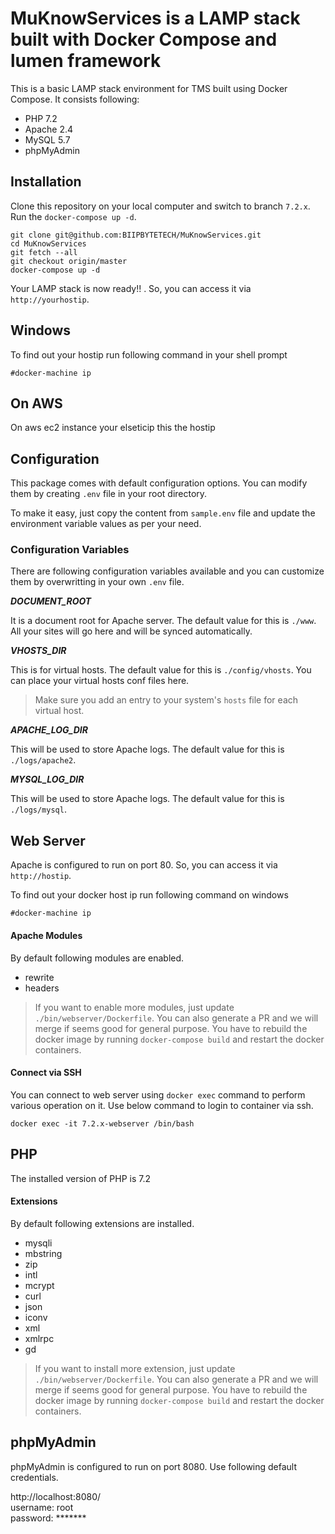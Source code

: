 # MuKnowServices is a LAMP stack built with Docker Compose and lumen framework

This is a basic LAMP stack environment for TMS built using Docker Compose. It consists following:

* PHP 7.2
* Apache 2.4
* MySQL 5.7
* phpMyAdmin

## Installation

Clone this repository on your local computer and switch to branch `7.2.x`. Run the `docker-compose up -d`.

```shell
git clone git@github.com:BIIPBYTETECH/MuKnowServices.git
cd MuKnowServices
git fetch --all
git checkout origin/master
docker-compose up -d
```

Your LAMP stack is now ready!! . So, you can access it via `http://yourhostip`.

## Windows
To find out your hostip run following command in your shell prompt 

    #docker-machine ip
## On AWS 
On aws ec2 instance your elseticip this the hostip 

## Configuration

This package comes with default configuration options. You can modify them by creating `.env` file in your root directory.

To make it easy, just copy the content from `sample.env` file and update the environment variable values as per your need.

### Configuration Variables

There are following configuration variables available and you can customize them by overwritting in your own `.env` file.

_**DOCUMENT_ROOT**_

It is a document root for Apache server. The default value for this is `./www`. All your sites will go here and will be synced automatically.


_**VHOSTS_DIR**_

This is for virtual hosts. The default value for this is `./config/vhosts`. You can place your virtual hosts conf files here.

> Make sure you add an entry to your system's `hosts` file for each virtual host.

_**APACHE_LOG_DIR**_

This will be used to store Apache logs. The default value for this is `./logs/apache2`.

_**MYSQL_LOG_DIR**_

This will be used to store Apache logs. The default value for this is `./logs/mysql`.

## Web Server

Apache is configured to run on port 80. So, you can access it via `http://hostip`.

To find out your docker host ip run following command on windows 

    #docker-machine ip


#### Apache Modules

By default following modules are enabled.

* rewrite
* headers

> If you want to enable more modules, just update `./bin/webserver/Dockerfile`. You can also generate a PR and we will merge if seems good for general purpose.
> You have to rebuild the docker image by running `docker-compose build` and restart the docker containers.

#### Connect via SSH

You can connect to web server using `docker exec` command to perform various operation on it. Use below command to login to container via ssh.

```shell
docker exec -it 7.2.x-webserver /bin/bash
```

## PHP

The installed version of PHP is 7.2

#### Extensions

By default following extensions are installed.

* mysqli
* mbstring
* zip
* intl
* mcrypt
* curl
* json
* iconv
* xml
* xmlrpc
* gd

> If you want to install more extension, just update `./bin/webserver/Dockerfile`. You can also generate a PR and we will merge if seems good for general purpose.
> You have to rebuild the docker image by running `docker-compose build` and restart the docker containers.

## phpMyAdmin

phpMyAdmin is configured to run on port 8080. Use following default credentials.

http://localhost:8080/  
username: root  
password: *******


